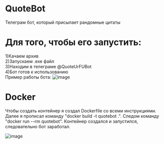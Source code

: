 # QuoteBot
Телеграм бот, который присылает рандомные цитаты

# Для того, чтобы его запустить:
1)Качаем архив\
2)Запускаем .exe файл\
3)Находим в телеграме @QuoteUrFUBot\
4)Бот готов к использованию\
Пример работы бота:
![image](https://github.com/user-attachments/assets/a344bf63-6640-4b01-a720-cb71c79a9107)

# Docker
Чтобы создать контейнер я создал Dockerfile со всеми инструкциями. Далее я прописал команду "docker build -t quotebot .". Следом команду "docker run --rm quotebot". Контейнер создался и запустился, следовательно бот заработал.

![image](https://github.com/user-attachments/assets/2b1f354a-b4c5-47d8-b4ba-29a88cc5cba3)
